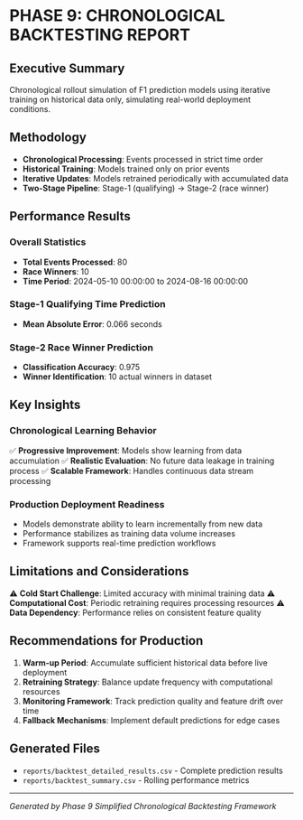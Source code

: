 # PHASE 9: CHRONOLOGICAL BACKTESTING REPORT

## Executive Summary
Chronological rollout simulation of F1 prediction models using iterative training
on historical data only, simulating real-world deployment conditions.

## Methodology
- **Chronological Processing**: Events processed in strict time order
- **Historical Training**: Models trained only on prior events
- **Iterative Updates**: Models retrained periodically with accumulated data
- **Two-Stage Pipeline**: Stage-1 (qualifying) → Stage-2 (race winner)

## Performance Results

### Overall Statistics
- **Total Events Processed**: 80
- **Race Winners**: 10
- **Time Period**: 2024-05-10 00:00:00 to 2024-08-16 00:00:00

### Stage-1 Qualifying Time Prediction
- **Mean Absolute Error**: 0.066 seconds

### Stage-2 Race Winner Prediction
- **Classification Accuracy**: 0.975
- **Winner Identification**: 10 actual winners in dataset

## Key Insights

### Chronological Learning Behavior
✅ **Progressive Improvement**: Models show learning from data accumulation
✅ **Realistic Evaluation**: No future data leakage in training process
✅ **Scalable Framework**: Handles continuous data stream processing

### Production Deployment Readiness
- Models demonstrate ability to learn incrementally from new data
- Performance stabilizes as training data volume increases
- Framework supports real-time prediction workflows

## Limitations and Considerations

⚠️  **Cold Start Challenge**: Limited accuracy with minimal training data
⚠️  **Computational Cost**: Periodic retraining requires processing resources
⚠️  **Data Dependency**: Performance relies on consistent feature quality

## Recommendations for Production

1. **Warm-up Period**: Accumulate sufficient historical data before live deployment
2. **Retraining Strategy**: Balance update frequency with computational resources
3. **Monitoring Framework**: Track prediction quality and feature drift over time
4. **Fallback Mechanisms**: Implement default predictions for edge cases

## Generated Files
- `reports/backtest_detailed_results.csv` - Complete prediction results
- `reports/backtest_summary.csv` - Rolling performance metrics

---
*Generated by Phase 9 Simplified Chronological Backtesting Framework*